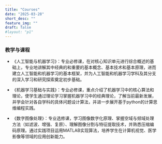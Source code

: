 ```yaml
---
title: "Courses"
date: "2025-03-28"
short_desc: ""
feature_img: ""
draft: false
#layout: "p1"
---
```


 


### 教学与课程


- 《人工智能与机器学习》：专业必修课，在对核心知识单元进行综合概述的基础上，专业地讲解其中经典的和重要的基本概念、基本技术和基本原理，进而建立人工智能和机器学习的基本框架，并为人工智能和机器学习学科及其分支的深入学习和研究探索奠定初步基础。
  
- 《机器学习基础与实践》：专业必修课，重点介绍了机器学习中的核心算法和理论，使学生通过理论学习掌握机器学习中的经典理论，了解当前最新发展，并学会针对各自学科的具体问题设计算法，并进一步展开基于python的计算思维编程实践。

- 《数字图像处理》：专业选修课，学习图像数字化原理、掌握空域与频域处理方法（如滤波、增强、复原）、理解图像分割与特征提取技术，并熟悉压缩编码原理。通过实践项目运用MATLAB实现算法，培养学生在计算机视觉、医学影像等领域的应用创新能力。



